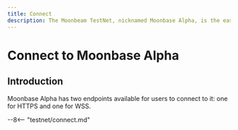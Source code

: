 ```yaml
---
title: Connect
description: The Moonbeam TestNet, nicknamed Moonbase Alpha, is the easiest way to get started with a Polkadot environment. Follow this tutorial to connect to the TestNet.
---
```


# Connect to Moonbase Alpha

## Introduction
Moonbase Alpha has two endpoints available for users to connect to it: one for HTTPS and one for WSS.

--8<-- "testnet/connect.md"

